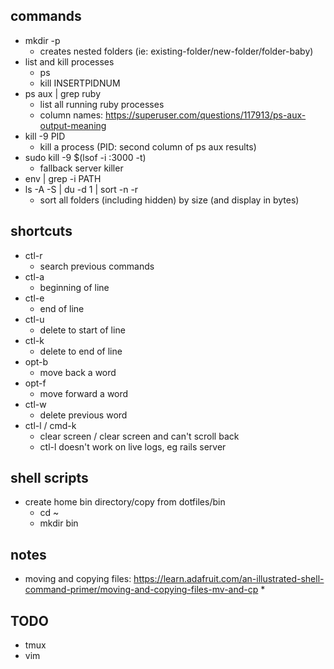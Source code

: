## commands
* mkdir -p
  * creates nested folders (ie: existing-folder/new-folder/folder-baby)
* list and kill processes
  * ps
  * kill INSERTPIDNUM
* ps aux | grep ruby
  * list all running ruby processes
  * column names: https://superuser.com/questions/117913/ps-aux-output-meaning
* kill -9 PID
  * kill a process (PID: second column of ps aux results)
* sudo kill -9 $(lsof -i :3000 -t)
  * fallback server killer
* env | grep -i PATH
* ls -A -S | du -d 1 | sort -n -r
  * sort all folders (including hidden) by size (and display in bytes)

## shortcuts
* ctl-r
  * search previous commands
* ctl-a
  * beginning of line
* ctl-e
  * end of line
* ctl-u
  * delete to start of line
* ctl-k
  * delete to end of line
* opt-b
  * move back a word
* opt-f
  * move forward a word
* ctl-w
  * delete previous word
* ctl-l / cmd-k
  * clear screen / clear screen and can't scroll back
  * ctl-l doesn't work on live logs, eg rails server


## shell scripts
* create home bin directory/copy from dotfiles/bin
  * cd ~
  * mkdir bin


## notes
* moving and copying files: https://learn.adafruit.com/an-illustrated-shell-command-primer/moving-and-copying-files-mv-and-cp
  *

## TODO
* tmux
* vim
